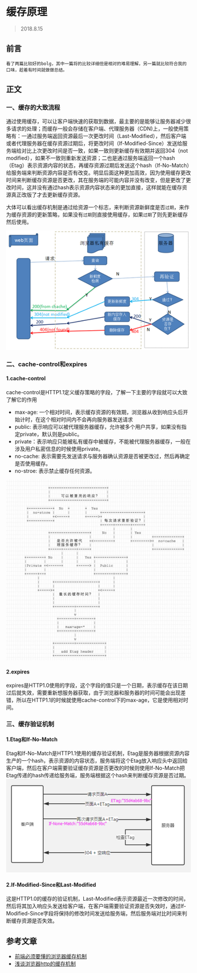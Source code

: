 # 缓存原理
> 2018.8.15
## 前言
    看了两篇比较好的bolg，其中一篇将的比较详细但是相对的难易理解，另一篇就比较符合我的口味，趁着有时间就做做总结。
## 正文
### 一、缓存的大致流程
通过使用缓存，可以让客户端快速的获取到数据，最主要的是能够让服务器减少很多请求的处理；而缓存一般会存储在客户端、代理服务器（CDN)上，一般使用策略有：一通过服务端返回资源最后一次更改时间（Last-Modified），然后客户端或者代理服务器在缓存资源过期后，将更改时间（If-Modified-Since）发送给服务端给对比上次更改时间是否一致，如果一致则更新缓存有效期并返回304（not modified），如果不一致则重新发送资源；二也是通过服务端返回一个hash（Etag）表示资源内容的状态，再缓存资源过期后发送这个hash（If-No-Match）给服务端来判断资源内容是否有改变。明显后面这种更加高效，因为使用缓存更改时间来判断缓存资源是否更改，其在服务端的可能内容并没有改变，但是更改了更改时间，这并没有通过hash表示资源内容状态来的更加直接，这样就能在缓存资源真正改版了才去更新缓存资源。

大体可以看出缓存机制是通过给资源一个标志，来判断资源新鲜度是否`过期`，来作为缓存资源的更新策略，如果没有`过期`则直接使用缓存，如果`过期`了则先更新缓存然后使用。

![image](/img/12.png)
### 二、cache-control和expires
#### 1.cache-control
cache-control是HTTP1.1定义缓存策略的字段，了解一下主要的字段就可以大致了解它的作用
- max-age: 一个相对时间，表示缓存资源的有效期，浏览器从收到响应头后开始计时，在这个相对时间内不会再向服务器发送请求
- public: 表示响应可以被代理服务器缓存，允许被多个用户共享，如果没有指定private，默认则是public。
- private：表示响应只能被私有缓存中被缓存，不能被代理服务器缓存，一般在涉及用户私密信息的时候使用private。
- no-cache: 表示需要先发送请求与服务器确认资源是否被更改过，然后再确定是否使用缓存。
- no-stroe: 表示禁止缓存任何资源。

![image](/img/13.jpg)
#### 2.expires
expires是HTTP1.0使用的字段，这个字段的值只是一个日期，表示缓存在该日期过后就失效，需要重新想服务器获取，由于浏览器和服务器的时间可能会出现差错，所以在HTTP1.1的时候就使用cache-control下的max-age，它是使用相对时间。
### 三、缓存验证机制
#### 1.Etag和If-No-Match
Etag和If-No-Match是HTTP1.1使用的缓存验证机制，Etag是服务器根据资源内容生产的一个hash，表示资源的内容状态，服务端将这个Etag放入响应头中返回给客户端，然后在客户端需要验证缓存资源是否更改的时候则使用If-No-Match把Etag传递的hash传递给服务端，服务端根据这个hash来判断缓存资源是否过期。
![image](/img/14.png)
#### 2.If-Modified-Since和Last-Modified
这是HTTP1.0的缓存的验证机制，Last-Modified表示资源最近一次修改的时间，然后将其加入响应头发送给客户端，在客户端需要验证资源是否失效时，通过If-Modified-Since字段将保持的修改时间发送给服务端，然后服务端对比时间来判断缓存资源是否失效。
## 参考文章
- [前端必须要懂的浏览器缓存机制](https://www.tuicool.com/articles/baea2uy)
- [浅谈浏览器http的缓存机制](https://www.cnblogs.com/vajoy/p/5341664.html)

